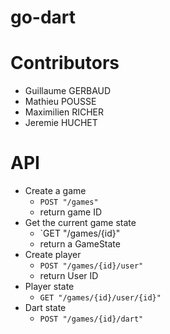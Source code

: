 # go-dart

# Contributors

- Guillaume GERBAUD
- Mathieu POUSSE
- Maximilien RICHER
- Jeremie HUCHET

# API

- Create a game
  + `POST "/games"`
  + return game ID
- Get the current game state
  + `GET "/games/{id}"
  + return a GameState
- Create player
  + `POST "/games/{id}/user"`
  + return User ID 
- Player state 
  + `GET "/games/{id}/user/{id}"`
- Dart state
  + `POST "/games/{id}/dart"`
